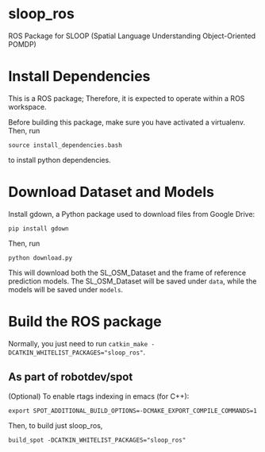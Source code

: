 # sloop_ros
ROS Package for SLOOP (Spatial Language Understanding Object-Oriented POMDP)


# Install Dependencies

This is a ROS package; Therefore, it is expected to operate within a ROS workspace.

Before building this package, make sure you have activated a virtualenv. Then, run
```
source install_dependencies.bash
```
to install python dependencies.


# Download Dataset and Models
Install gdown, a Python package used to download files from Google Drive:
```
pip install gdown
```
Then, run
```
python download.py
```
This will download both the SL\_OSM\_Dataset and the frame of reference prediction models.
The SL\_OSM\_Dataset will be saved under `data`, while the models
will be saved under `models`.


# Build the ROS package

Normally, you just need to run `catkin_make -DCATKIN_WHITELIST_PACKAGES="sloop_ros"`.

## As part of robotdev/spot
(Optional) To enable rtags indexing in emacs (for C++):
```
export SPOT_ADDITIONAL_BUILD_OPTIONS=-DCMAKE_EXPORT_COMPILE_COMMANDS=1
```
Then, to build just sloop\_ros,
```
build_spot -DCATKIN_WHITELIST_PACKAGES="sloop_ros"
```
